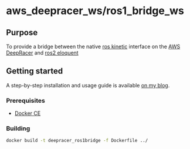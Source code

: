# aws_deepracer_ws/ros1_bridge_ws

## Purpose

To provide a bridge between the native [ros kinetic](http://wiki.ros.org/kinetic) interface on the [AWS DeepRacer](https://aws.amazon.com/deepracer/) and [ros2 eloquent](https://index.ros.org/doc/ros2/Releases/Release-Eloquent-Elusor/)

## Getting started

A step-by-step installation and usage guide is available [on my blog](http://www.lyonthackston.com/articles/5_aws_deepracer_ros2_bridge.html).

### Prerequisites

* [Docker CE](http://dockerdocs.gclearning.cn/install/)

### Building

```bash
docker build -t deepracer_ros1bridge -f Dockerfile ../
```
